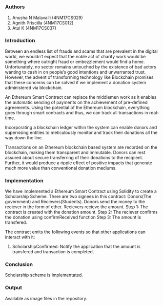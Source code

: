 # 

### Authors  
1. Anusha N Malavalli (4NM17CS029)
2. Agnith Priscilla (4NM17CS012)
3. Atul K (4NM17CS037)


### Introduction
Between an endless list of frauds and scams that are prevalent in the digital world, we wouldn’t expect that the noble act of charity work would be something where outright fraud or embezzlement would find a home. Unfortunately, no sector remains untouched by the existence of bad actors wanting to cash in on people’s good intentions and unwarranted trust. However, the advent of transforming technology like Blockchain promises that these concerns can be solved if we implement a donation system administered via blockchain.

An Ethereum Smart Contract can replace the middlemen work as it enables the automatic sending of payments on the achievement of pre-defined agreements. Using the potential of the Ethereum blockchain, everything goes through smart contracts and thus, we can track all transactions in real-time.

Incorporating a blockchain ledger within the system can enable donors and supervising entities to meticulously monitor and track their donations all the way down the line.

Transactions on an Ethereum blockchain based system are recorded on the blockchain, making them transparent and immutable. Donors can rest assured about secure transferring of their donations to the recipient. Further, it would produce a ripple effect of positive impacts that generate much more value than conventional donation mediums.

### Implementation
We have implemented a Ethereum Smart Contract using Solidity to create a Scholarship Scheme. There are two signees in this contract: Donors(The government) and Recievers(Students). Donors send the money to the reciever in the form of ether. Recievers recieve the amount.
Step 1: The contract is created with the donation amount.
Step 2: The reciever confirms the donation using confirmReceived function
Step 3: The amount is transfered.

The contract emits the following events so that other applications can interact with it:
1. ScholarshipConfirmed: Notify the application that the amount is transfered and transaction is completed.

### Conclusion  
Scholarship scheme is implementated.


### Output 
Available as image files in the repository.
